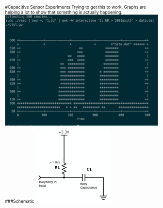 #Capacitive Sensor Experiments
Trying to get this to work. Graphs are helping a lot to show that something is actually happening.
![Graph][graph]

###Schematic
![Schematic][schematic]

[graph]: graph.png
[schematic]: schematic.png
